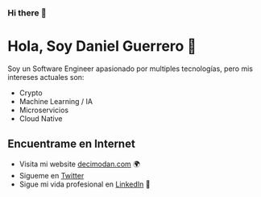 ### Hi there 👋

<!--
**decimodan/decimodan** is a ✨ _special_ ✨ repository because its `README.md` (this file) appears on your GitHub profile.

Here are some ideas to get you started:

- 🔭 I’m currently working on ...
- 🌱 I’m currently learning ...
- 👯 I’m looking to collaborate on ...
- 🤔 I’m looking for help with ...
- 💬 Ask me about ...
- 📫 How to reach me: ...
- 😄 Pronouns: ...
- ⚡ Fun fact: ...
-->


# Hola, Soy Daniel Guerrero 👋

Soy un Software Engineer apasionado por multiples tecnologías, pero mis intereses actuales son:

- Crypto
- Machine Learning / IA
- Microservicios
- Cloud Native

## Encuentrame en Internet

- Visita mi website <a href="https://decimodan.com">decimodan.com</a> 🌍 
- Sigueme en <a href="https://twitter.com/decimodan">Twitter</a> 
- Sigue mi vida profesional en <a href="https://www.linkedin.com/in/daniel-guerrero-051/">LinkedIn</a> 💼